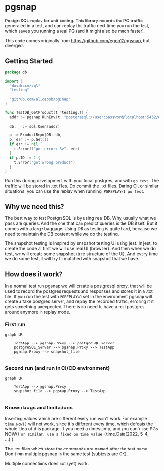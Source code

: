 # pgsnap
PostgreSQL replay for unit testing. This library records the PG traffic generated in a test, and can replay the traffic next time you run the test, which saves you running a real PG (and it might also be much faster).


This code comes originally from https://github.com/egon12/pgsnap, but diverged.

## Getting Started

```go
package db

import (
  "database/sql"
  "testing"
  
  "github.com/alicebob/pgsnap"
)

func TestDB_GetProduct(t *testing.T) {
  addr := pgsnap.RunEnv(t, "postgresql://user:password@localhost:5432/dbname")
  
  db, _ := sql.Open(addr)

  p := ProductRepo{DB: db}
  p, err := p.Get(1)
  if err != nil {
    t.Errorf("got error: %v", err)
  }
  if p.ID != 1 {
    t.Error("got wrong product")
  }
}

```

Run this during development with your local postgres, and with `go test`. The traffic will be stored in .txt files. Do commit the .txt files. During CI, or similar situations, you can use the replay when running: `PGREPLAY=1 go test`.


## Why we need this?
The best way to test PostgreSQL is by using real DB. Why, usually what we pass are queries.  And the one that can predict queries is the DB itself. But it comes with a large baggage.
Using DB as testing is quite hard, because we need to maintain the DB content while we 
do the testing.

The snapshot testing is inspired by snapshot testing UI using jest. In jest, to create the 
code at first we will use real UI (browser). And then when we do test, we will create some 
snapshot (tree structure of the UI). And every time we do some test, it will try to matched
with snapshot that we have.


## How does it work?
In a normal test run pgsnap we will create a postgresql proxy, that will be used to record the postgres requests and responses and stores it in a .txt file. If you run the test with `PGREPLAY=1` set in the environment pgsnap will create a fake postgres server, and replay the recorded traffic, erroring if it gets something unexpected. There is no need to have a real postgres around anymore in replay mode.

### First run
```mermaid
graph LR

    TestApp --> pgsnap.Proxy --> postgreSQL_Server
    postgreSQL_Server --> pgsnap.Proxy --> TestApp
    pgsnap.Proxy --> snapshot_file
    
```

### Second run (and run in CI/CD environment)
```mermaid
graph LR

    TestApp --> pgsnap.Proxy
    snapshot_file --> pgsnap.Proxy --> TestApp
    
```

### Known bugs and limitations

Inserting values which are different every run won't work. For example `time.Now()` will not work, since it's different every time, which defeats the whole idea of this package. If you need a timestamp, and you can't use PG`s `NOW()` or similar, use a fixed Go time value (`time.Date(2022, 5, 4, ...)`).

The .txt files which store the commands are named after the test name. Don't run multiple pgsnap in the same test (subtests are OK).

Multiple connections does not (yet) work.
